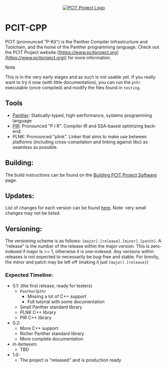 <p align="center">
	<a href="https://www.pcitproject.org">
		<img src="https://www.pcitproject.org/assets/LogoBig.png" alt="PCIT Project Logo">
	</a>
</p>


# PCIT-CPP

PCIT (pronounced "P-Kit") is the Panther Compiler Infrastructure and Toolchain, and the home of the Panther programming language. Check out the PCIT Project website ([https://www.pcitproject.org](https://www.pcitproject.org)) for more information.

> [!NOTE]
> This is in the very early stages and as such is not usable yet. If you really want to try it now (with little documentation), you can run the `pthr` executable (once compiled) and modify the files found in `testing`.

## Tools
- [Panther](https://www.pcitproject.org/site/Panther.html): Statically-typed, high-performance, systems programming language
- [PIR](https://www.pcitproject.org/site/documentation/pir/documentation.html): Pronounced "P I R". Compiler IR and SSA-based optimizing back-end.
- PLNK: Pronounced "plink". Linker that aims to make use between platforms (including cross-compilation and linking against libc) as seamless as possible.


## Building:
The build instructions can be found on the [Building PCIT Project Software](https://www.pcitproject.org/site/build.html) page.


## Updates:
List of changes for each version can be found [here](CHANGELOG.md). Note: very small changes may not be listed.


## Versioning:
The versioning scheme is as follows: `[major].[release].[minor].[patch]`. A "release" is the number of the release within the major version. This is zero-indexed if major is >= 1, otherwise it is one-indexed. Any versions within releases is not expected to necessarily be bug-free and stable.
For brevity, the minor and patch may be left off (making it just `[major].[release]`)


### Expected Timeline:
- 0.1: (the first release, ready for testers)
	- `Panther`/`pthr`
		- Missing a lot of C++ support
		- Full tutorial with some documentation
	- Small Panther standard library
	- PLNK C++ library
	- PIR C++ library
- 0.2:
	- More C++ support
	- Richer Panther standard library
	- More complete documentation
- *in-between*:
	- TBD
- 1.0:
	- The project is "released" and is production ready
